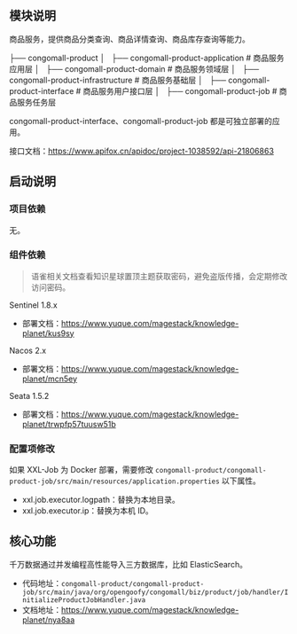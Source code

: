 
## 模块说明

商品服务，提供商品分类查询、商品详情查询、商品库存查询等能力。

├── congomall-product
│   ├── congomall-product-application  # 商品服务应用层
│   ├── congomall-product-domain  # 商品服务领域层
│   ├── congomall-product-infrastructure  # 商品服务基础层
│   ├── congomall-product-interface  # 商品服务用户接口层
│   ├── congomall-product-job  # 商品服务任务层

congomall-product-interface、congomall-product-job 都是可独立部署的应用。

接口文档：https://www.apifox.cn/apidoc/project-1038592/api-21806863

## 启动说明

### 项目依赖

无。

### 组件依赖

> 语雀相关文档查看知识星球置顶主题获取密码，避免盗版传播，会定期修改访问密码。

Sentinel 1.8.x

- 部署文档：https://www.yuque.com/magestack/knowledge-planet/kus9sy

Nacos 2.x

- 部署文档：https://www.yuque.com/magestack/knowledge-planet/mcn5ey

Seata 1.5.2

- 部署文档：https://www.yuque.com/magestack/knowledge-planet/trwpfp57tuusw51b

### 配置项修改

如果 XXL-Job 为 Docker 部署，需要修改 `congomall-product/congomall-product-job/src/main/resources/application.properties` 以下属性。

- xxl.job.executor.logpath：替换为本地目录。
- xxl.job.executor.ip：替换为本机 ID。

## 核心功能

千万数据通过并发编程高性能导入三方数据库，比如 ElasticSearch。

- 代码地址：`congomall-product/congomall-product-job/src/main/java/org/opengoofy/congomall/biz/product/job/handler/InitializeProductJobHandler.java`
- 文档地址：https://www.yuque.com/magestack/knowledge-planet/nya8aa
